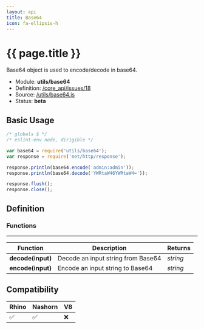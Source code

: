 ```yaml
---
layout: api
title: Base64
icon: fa-ellipsis-h
---
```


{{ page.title }}
===

Base64 object is used to encode/decode in base64.

- Module: **utils/base64**
- Definition: [/core_api/issues/18](https://github.com/dirigiblelabs/core_api/issues/18)
- Source: [/utils/base64.js](https://github.com/dirigiblelabs/core_api/blob/master/core_api/ScriptingServices/utils/base64.js)
- Status: **beta**

Basic Usage
---

```javascript
/* globals $ */
/* eslint-env node, dirigible */

var base64 = require('utils/base64');
var response = require('net/http/response');

response.println(base64.encode('admin:admin'));
response.println(base64.decode('YWRtaW46YWRtaW4='));

response.flush();
response.close();
```




Definition
---

### Functions

---

Function     | Description | Returns
------------ | ----------- | --------
**decode(input)**   | Decode an input string from Base64 | *string*
**encode(input)**   | Encode an input string to Base64 | *string*




Compatibility
---

Rhino | Nashorn | V8
----- | ------- | --------
 ✅  | ✅  | ❌

